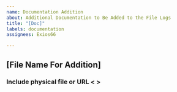 ```yaml
---
name: Documentation Addition
about: Additional Documentation to Be Added to the File Logs
title: "[Doc]"
labels: documentation
assignees: Exios66

---
```


## [File Name For Addition]

### Include physical file or URL < >
